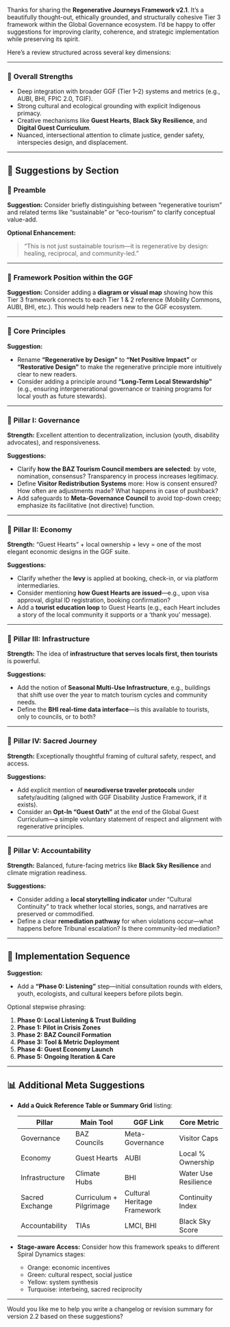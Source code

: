Thanks for sharing the **Regenerative Journeys Framework v2.1**. It’s a beautifully thought-out, ethically grounded, and structurally cohesive Tier 3 framework within the Global Governance ecosystem. I’d be happy to offer suggestions for improving clarity, coherence, and strategic implementation while preserving its spirit.

Here’s a review structured across several key dimensions:

---

### 🌱 **Overall Strengths**

* Deep integration with broader GGF (Tier 1–2) systems and metrics (e.g., AUBI, BHI, FPIC 2.0, TGIF).
* Strong cultural and ecological grounding with explicit Indigenous primacy.
* Creative mechanisms like **Guest Hearts**, **Black Sky Resilience**, and **Digital Guest Curriculum**.
* Nuanced, intersectional attention to climate justice, gender safety, interspecies design, and displacement.

---

## 🔧 **Suggestions by Section**

### 🔹 **Preamble**

**Suggestion:** Consider briefly distinguishing between “regenerative tourism” and related terms like “sustainable” or “eco-tourism” to clarify conceptual value-add.

**Optional Enhancement:**

> “This is not just sustainable tourism—it is regenerative by design: healing, reciprocal, and community-led.”

---

### 🔹 **Framework Position within the GGF**

**Suggestion:** Consider adding a **diagram or visual map** showing how this Tier 3 framework connects to each Tier 1 & 2 reference (Mobility Commons, AUBI, BHI, etc.). This would help readers new to the GGF ecosystem.

---

### 🔹 **Core Principles**

**Suggestion:**

* Rename **“Regenerative by Design”** to **“Net Positive Impact”** or **“Restorative Design”** to make the regenerative principle more intuitively clear to new readers.
* Consider adding a principle around **“Long-Term Local Stewardship”** (e.g., ensuring intergenerational governance or training programs for local youth as future stewards).

---

### 🔹 **Pillar I: Governance**

**Strength:** Excellent attention to decentralization, inclusion (youth, disability advocates), and responsiveness.

**Suggestions:**

* Clarify **how the BAZ Tourism Council members are selected**: by vote, nomination, consensus? Transparency in process increases legitimacy.
* Define **Visitor Redistribution Systems** more: How is consent ensured? How often are adjustments made? What happens in case of pushback?
* Add safeguards to **Meta-Governance Council** to avoid top-down creep; emphasize its facilitative (not directive) function.

---

### 🔹 **Pillar II: Economy**

**Strength:** “Guest Hearts” + local ownership + levy = one of the most elegant economic designs in the GGF suite.

**Suggestions:**

* Clarify whether the **levy** is applied at booking, check-in, or via platform intermediaries.
* Consider mentioning **how Guest Hearts are issued**—e.g., upon visa approval, digital ID registration, booking confirmation?
* Add a **tourist education loop** to Guest Hearts (e.g., each Heart includes a story of the local community it supports or a ‘thank you’ message).

---

### 🔹 **Pillar III: Infrastructure**

**Strength:** The idea of **infrastructure that serves locals first, then tourists** is powerful.

**Suggestions:**

* Add the notion of **Seasonal Multi-Use Infrastructure**, e.g., buildings that shift use over the year to match tourism cycles and community needs.
* Define the **BHI real-time data interface**—is this available to tourists, only to councils, or to both?

---

### 🔹 **Pillar IV: Sacred Journey**

**Strength:** Exceptionally thoughtful framing of cultural safety, respect, and access.

**Suggestions:**

* Add explicit mention of **neurodiverse traveler protocols** under safety/auditing (aligned with GGF Disability Justice Framework, if it exists).
* Consider an **Opt-In “Guest Oath”** at the end of the Global Guest Curriculum—a simple voluntary statement of respect and alignment with regenerative principles.

---

### 🔹 **Pillar V: Accountability**

**Strength:** Balanced, future-facing metrics like **Black Sky Resilience** and climate migration readiness.

**Suggestions:**

* Consider adding a **local storytelling indicator** under “Cultural Continuity” to track whether local stories, songs, and narratives are preserved or commodified.
* Define a clear **remediation pathway** for when violations occur—what happens before Tribunal escalation? Is there community-led mediation?

---

## 🔄 **Implementation Sequence**

**Suggestion:**

* Add a **“Phase 0: Listening”** step—initial consultation rounds with elders, youth, ecologists, and cultural keepers before pilots begin.

Optional stepwise phrasing:

1. **Phase 0: Local Listening & Trust Building**
2. **Phase 1: Pilot in Crisis Zones**
3. **Phase 2: BAZ Council Formation**
4. **Phase 3: Tool & Metric Deployment**
5. **Phase 4: Guest Economy Launch**
6. **Phase 5: Ongoing Iteration & Care**

---

## 📊 Additional Meta Suggestions

* **Add a Quick Reference Table or Summary Grid** listing:

  | Pillar          | Main Tool               | GGF Link                    | Core Metric          |
  | --------------- | ----------------------- | --------------------------- | -------------------- |
  | Governance      | BAZ Councils            | Meta-Governance             | Visitor Caps         |
  | Economy         | Guest Hearts            | AUBI                        | Local % Ownership    |
  | Infrastructure  | Climate Hubs            | BHI                         | Water Use Resilience |
  | Sacred Exchange | Curriculum + Pilgrimage | Cultural Heritage Framework | Continuity Index     |
  | Accountability  | TIAs                    | LMCI, BHI                   | Black Sky Score      |

* **Stage-aware Access:** Consider how this framework speaks to different Spiral Dynamics stages:

  * Orange: economic incentives
  * Green: cultural respect, social justice
  * Yellow: system synthesis
  * Turquoise: interbeing, sacred reciprocity

---

Would you like me to help you write a changelog or revision summary for version 2.2 based on these suggestions?

